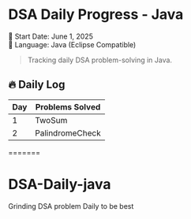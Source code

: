 
# DSA Daily Progress - Java

📅 Start Date: June 1, 2025  
🔧 Language: Java (Eclipse Compatible)

> Tracking daily DSA problem-solving in Java.

## 🔥 Daily Log

| Day | Problems Solved             |
|-----|-----------------------------|
| 1   | TwoSum                      |
| 2   | PalindromeCheck             |
=======
# DSA-Daily-java
Grinding DSA problem Daily to be best

